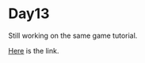 # Day13

Still working on the same game tutorial.

[Here](https://github.com/eren23/phaser-training-tuts2-platformer) is the link.

